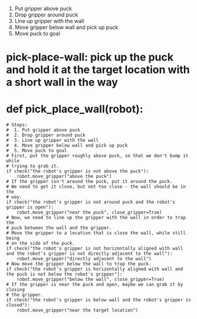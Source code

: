 

1. Put gripper above puck  
2. Drop gripper around puck  
3. Line up gripper with the wall   
4. Move gripper below wall and pick up puck  
5. Move puck to goal  

# pick-place-wall: pick up the puck and hold it at the target location with a short wall in the way
# def pick_place_wall(robot):
    # Steps:
    #  1. Put gripper above puck
    #  2. Drop gripper around puck
    #  3. Line up gripper with the wall
    #  4. Move gripper below wall and pick up puck
    #  5. Move puck to goal
    # First, put the gripper roughly above puck, so that we don't bump it while
    # trying to grab it.
    if check("the robot's gripper is not above the puck"):
        robot.move_gripper("above the puck")
    # If the gripper isn't around the puck, put it around the puck.
    # We need to get it close, but not too close - the wall should be in the
    # way.
    if check("the robot's gripper is not around puck and the robot's gripper is open"):
        robot.move_gripper("near the puck", close_gripper=True)
    # Now, we need to line up the gripper with the wall in order to trap the
    # puck between the wall and the gripper.
    # Move the gripper to a location that is close the wall, while still being
    # on the side of the puck.
    if check("the robot's gripper is not horizontally aligned with wall and the robot's gripper is not directly adjacent to the wall"):
        robot.move_gripper("directly adjacent to the wall")
    # Now move the gripper below the wall to trap the puck.
    if check("the robot's gripper is horizontally aligned with wall and the puck is not below the robot's gripper"):
        robot.move_gripper("below the wall", close_gripper=True)
    # If the gripper is near the puck and open, maybe we can grab it by closing
    # the gripper.
    if check("the robot's gripper is below wall and the robot's gripper is closed"):
        robot.move_gripper("near the target location")
